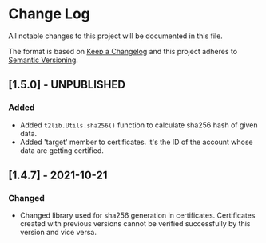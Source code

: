 
# Change Log
All notable changes to this project will be documented in this file.
 
The format is based on [Keep a Changelog](http://keepachangelog.com/)
and this project adheres to [Semantic Versioning](http://semver.org/).
 
## [1.5.0] - UNPUBLISHED
 
### Added
  
- Added ```t2lib.Utils.sha256()``` function to calculate sha256 hash of given data.
- Added 'target' member to certificates. it's the ID of the account whose data are getting certified.

## [1.4.7] - 2021-10-21
 
### Changed
  
- Changed library used for sha256 generation in certificates. Certificates created with previous versions cannot be verified successfully by this version and vice versa.